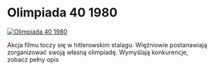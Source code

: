 Olimpiada 40 1980 
=============
[![Olimpiada 40 1980 ](http://vidos.pl/images/player.gif)](http://vidos.pl/olimpiada-40-1980)

 Akcja filmu toczy się w hitlerowskim stalagu. Więźniowie postanawiają zorganizować swoją własną olimpiadę. Wymyślają konkurencje, zobacz pełny opis
